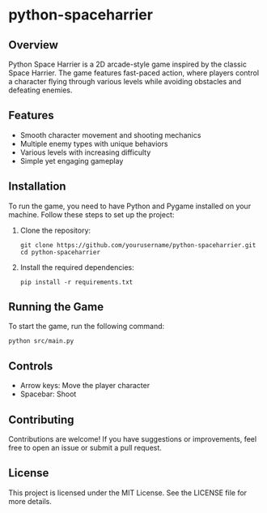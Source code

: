 # python-spaceharrier

## Overview
Python Space Harrier is a 2D arcade-style game inspired by the classic Space Harrier. The game features fast-paced action, where players control a character flying through various levels while avoiding obstacles and defeating enemies.

## Features
- Smooth character movement and shooting mechanics
- Multiple enemy types with unique behaviors
- Various levels with increasing difficulty
- Simple yet engaging gameplay

## Installation
To run the game, you need to have Python and Pygame installed on your machine. Follow these steps to set up the project:

1. Clone the repository:
   ```
   git clone https://github.com/yourusername/python-spaceharrier.git
   cd python-spaceharrier
   ```

2. Install the required dependencies:
   ```
   pip install -r requirements.txt
   ```

## Running the Game
To start the game, run the following command:
```
python src/main.py
```

## Controls
- Arrow keys: Move the player character
- Spacebar: Shoot

## Contributing
Contributions are welcome! If you have suggestions or improvements, feel free to open an issue or submit a pull request.

## License
This project is licensed under the MIT License. See the LICENSE file for more details.